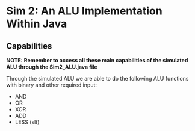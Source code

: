 # Sim 2: An ALU Implementation Within Java

## Capabilities
**NOTE: Remember to access all these main capabilities of the simulated ALU through the Sim2_ALU.java file**


Through the simulated ALU we are able to do the following ALU functions with binary and other required input:
- AND
- OR
- XOR
- ADD
- LESS (slt)
